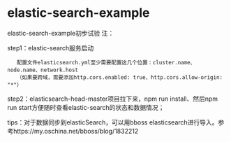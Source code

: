 # elastic-search-example
elastic-search-example初步试验
注：

step1：elastic-search服务启动

       配置文件elasticsearch.yml至少需要配置这几个位置：cluster.name、node.name、network.host
       （如果要跨域，需要添加http.cors.enabled: true、http.cors.allow-origin: "*"）

step2：elasticsearch-head-master项目拉下来，npm run install、然后npm run start方便随时查看elastic-search的状态和数据情况；


tips：对于数据同步到elasticSearch，可以用bboss elasticsearch进行导入。参考https://my.oschina.net/bboss/blog/1832212
